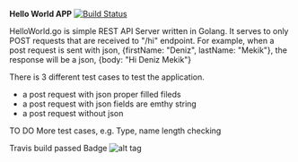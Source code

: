 **Hello World APP**  [![Build Status](https://travis-ci.org/denizmekik/golangServer.png?branch=master)](https://travis-ci.org/denizmekik/golangServer)

HelloWorld.go is simple REST API Server written in Golang. It serves to only POST requests that are received to "/hi" endpoint.
For example, when a post request is sent with json, {firstName: "Deniz", lastName: "Mekik"}, the response will be a json, {body: "Hi Deniz Mekik"}

There is 3 different test cases to test the application. 
  - a post request with json proper filled fileds
  - a post request with json fields are emthy string
  - a post request without json
  
  
TO DO
More test cases, e.g. Type, name length checking

Travis build passed Badge
![alt tag](http://s33.postimg.org/bilkktkkv/Passed_Badge.png)
